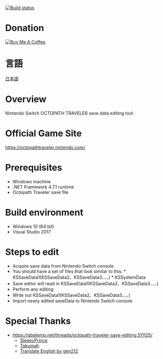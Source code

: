 [![Build status](https://ci.appveyor.com/api/projects/status/p0qp4jhksi2j0ktq?svg=true)](https://ci.appveyor.com/project/turtle-insect/octopathtraveler)

# Donation
<a href="https://www.buymeacoffee.com/06yi7RLlT" target="_blank"><img src="https://www.buymeacoffee.com/assets/img/custom_images/black_img.png" alt="Buy Me A Coffee" style="height: auto !important;width: auto !important;" ></a>

# 言語
[日本語](README.md)

# Overview
Nintendo Switch OCTOPATH TRAVELER save data editing tool

# Official Game Site
https://octopathtraveler.nintendo.com/

# Prerequisites
* Windows machine
* .NET Framework 4.7.1 runtime
* Octopath Traveler save file

# Build environment
* Windows 10 (64 bit)
* Visual Studio 2017

# Steps to edit
* Acquire save data from Nintendo Switch console.
* You should have a set of files that look similar to this:
      * KSSaveData1(KSSaveData2、KSSaveData3、、、)
      * KSSystemData
* Save editor will read in KSSaveData1(KSSaveData2、KSSaveData3、、、)
* Perform any editing
* Write out KSSaveData1(KSSaveData2、KSSaveData3、、、)
* Import newly edited saveData to Nintendo Switch console

# Special Thanks
* https://gbatemp.net/threads/octopath-traveler-save-editing.511125/
   * [SleepyPrince](https://gbatemp.net/members/sleepyprince.94652/)
   * [Takumah](https://gbatemp.net/members/takumah.456165/)
   * [Translate English by gen212](https://github.com/gen212/OctopathTraveler)

